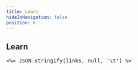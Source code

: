 ```yaml
---
title: Learn
hideInNavigation: false
position: 6
---
```


## Learn

<!-- todo render this nicely -->

<pre style="overflow-x: scroll">
<%= JSON.stringify(links, null, '\t') %>
</pre>
